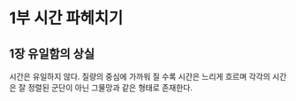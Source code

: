 # 1부 시간 파헤치기

## 1장 유일함의 상실

시간은 유일하지 않다. 질량의 중심에 가까워 질 수록 시간은 느리게 흐르며 각각의 시간은 잘 정렬된 군단이 아닌 그물망과 같은 형태로 존재한다.